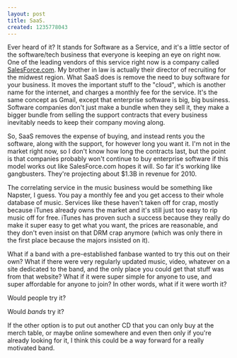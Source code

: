 ```yaml
--- 
layout: post
title: SaaS.
created: 1235778043
---
```

Ever heard of it?  It stands for Software as a Service, and it's a little sector of the software/tech business that everyone is keeping an eye on right now.  One of the leading vendors of this service right now is a company called <a href="http://salesforce.com">SalesForce.com</a>.  My brother in law is actually their director of recruiting for the midwest region.  What SaaS does is remove the need to buy software for your business.  It moves the important stuff to the "cloud", which is another name for the internet, and charges a monthly fee for the service.  It's the same concept as Gmail, except that enterprise software is big, big business.  Software companies don't just make a bundle when they sell it, they make a bigger bundle from selling the support contracts that every business inevitably needs to keep their company moving along.

So, SaaS removes the expense of buying, and instead rents you the software, along with the support, for however long you want it.  I'm not in the market right now, so I don't know how long the contracts last, but the point is that companies probably won't continue to buy enterprise software if this model works out like SalesForce.com hopes it will.  So far it's working like gangbusters.  They're projecting about $1.3B in revenue for 2010.

The correlating service in the music business would be something like Napster, I guess.  You pay a monthly fee and you get access to their whole database of music.  Services like these haven't taken off for crap, mostly because iTunes already owns the market and it's still just too easy to rip music off for free.  iTunes has proven such a success because they really do make it super easy to get what you want, the prices are reasonable, and they don't even insist on that DRM crap anymore (which was only there in the first place because the majors insisted on it).

What if a band with a pre-established fanbase wanted to try this out on their own?  What if there were very regularly updated music, video, whatever on a site dedicated to the band, and the only place you could get that stuff was from that website?  What if it were super simple for anyone to use, and super affordable for anyone to join?  In other words, what if it were worth it?

Would people try it?

Would _bands_ try it?

If the other option is to put out another CD that you can only buy at the merch table, or maybe online somewhere and even then only if you're already looking for it, I think this could be a way forward for a really motivated band.
